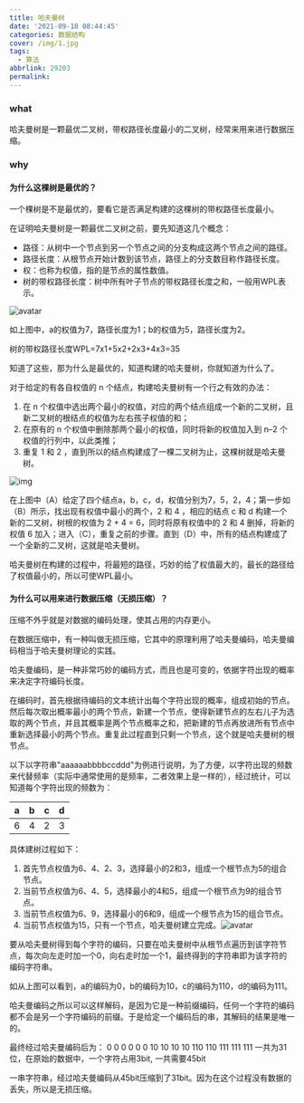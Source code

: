 ```yaml
---
title: 哈夫曼树
date: '2021-09-18 08:44:45'
categories: 数据结构
cover: /img/1.jpg
tags:
  - 算法
abbrlink: 29203
permalink:
---
```


### what

哈夫曼树是一颗最优二叉树，带权路径长度最小的二叉树，经常来用来进行数据压缩。

### why

#### 为什么这棵树是最优的？

一个棵树是不是最优的，要看它是否满足构建的这棵树的带权路径长度最小。

<!-- more -->

在证明哈夫曼树是一颗最优二叉树之前，要先知道这几个概念：

* 路径：从树中一个节点到另一个节点之间的分支构成这两个节点之间的路径。
* 路径长度：从根节点开始计数到该节点，路径上的分支数目称作路径长度。
* 权：也称为权值，指的是节点的属性数值。
* 树的带权路径长度：树中所有叶子节点的带权路径长度之和，一般用WPL表示。

![avatar](https://mynotepicture.oss-cn-hangzhou.aliyuncs.com/img/202109221714863.png)

如上图中，a的权值为7，路径长度为1；b的权值为5，路径长度为2。

树的带权路径长度WPL=7x1+5x2+2x3+4x3=35

知道了这些，那为什么是最优的，知道构建的哈夫曼树，你就知道为什么了。

对于给定的有各自权值的 n 个结点，构建哈夫曼树有一个行之有效的办法：

1. 在 n 个权值中选出两个最小的权值，对应的两个结点组成一个新的二叉树，且新二叉树的根结点的权值为左右孩子权值的和；
2. 在原有的 n 个权值中删除那两个最小的权值，同时将新的权值加入到 n–2 个权值的行列中，以此类推；
3. 重复 1 和 2 ，直到所以的结点构建成了一棵二叉树为止，这棵树就是哈夫曼树。

![img](https://mynotepicture.oss-cn-hangzhou.aliyuncs.com/img/202109221713874.png)

在上图中（A）给定了四个结点a，b，c，d，权值分别为7，5，2，4；第一步如（B）所示，找出现有权值中最小的两个，2 和 4 ，相应的结点 c 和 d 构建一个新的二叉树，树根的权值为 2 + 4 = 6，同时将原有权值中的 2 和 4 删掉，将新的权值 6 加入；进入（C），重复之前的步骤。直到（D）中，所有的结点构建成了一个全新的二叉树，这就是哈夫曼树。

哈夫曼树在构建的过程中，将最短的路径，巧妙的给了权值最大的，最长的路径给了权值最小的，所以可使WPL最小。

#### 为什么可以用来进行数据压缩（无损压缩）？

压缩不外乎就是对数据的编码处理，使其占用的内存更小。

在数据压缩中，有一种叫做无损压缩，它其中的原理利用了哈夫曼编码，哈夫曼编码相当于哈夫曼树理论的实践。

哈夫曼编码，是一种非常巧妙的编码方式，而且也是可变的，依据字符出现的概率来决定字符编码长度。

在编码时，首先根据待编码的文本统计出每个字符出现的概率，组成初始的节点。然后每次取出概率最小的两个节点，新建一个节点，使得新建节点的左右儿子为选取的两个节点，并且其概率是两个节点概率之和，把新建的节点再放进所有节点中重新选择最小的两个节点。重复此过程直到只剩一个节点，这个就是哈夫曼树的根节点。

以下以字符串"aaaaaabbbbccddd"为例进行说明，为了方便，以字符出现的频数来代替频率（实际中通常使用的是频率，二者效果上是一样的），经过统计，可以知道每个字符出现的频数为：

| a    | b    | c    | d    |
| ---- | ---- | ---- | ---- |
| 6    | 4    | 2    | 3    |

具体建树过程如下：

1. 首先节点权值为6、4、2、3，选择最小的2和3，组成一个根节点为5的组合节点。
2. 当前节点权值为6、4、5，选择最小的4和5，组成一个根节点为9的组合节点。
3. 当前节点权值为6、9，选择最小的6和9，组成一个根节点为15的组合节点。
4. 当前节点权值为15，只有一个节点，哈夫曼树建立完成。![avatar](https://mynotepicture.oss-cn-hangzhou.aliyuncs.com/img/202109221715998.png)

要从哈夫曼树得到每个字符的编码，只要在哈夫曼树中从根节点遍历到该字符节点，每次向左走时加一个0，向右走时加一个1，最终得到的字符串即为该字符的编码字符串。

如从上图可以看到，a的编码为0，b的编码为10，c的编码为110，d的编码为111。

哈夫曼编码之所以可以这样解码，是因为它是一种前缀编码，任何一个字符的编码都不会是另一个字符编码的前缀。于是给定一个编码后的串，其解码的结果是唯一的。

最终经过哈夫曼编码后为：  0 0 0 0 0 0 10 10 10 10 110 110 111 111 111 一共为31位，在原始的数据中，一个字符占用3bit, 一共需要45bit

一串字符串，经过哈夫曼编码从45bit压缩到了31bit。因为在这个过程没有数据的丢失，所以是无损压缩。








